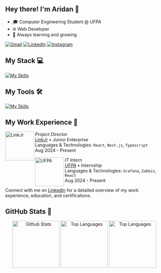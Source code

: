 ## Hey there! I'm Aridan 🍃
- 🎓 Computer Engineering Student @ UFPA
- 🌐 Web Developer
- 🚀 Always learning and growing

<p align="left">
  <a href="mailto:aridanpantoja@gmail.com" title="Gmail">
  <img src="https://img.shields.io/badge/-Gmail-FF0000?style=flat-square&labelColor=FF0000&logo=gmail&logoColor=white&link=LINK-DO-SEU-GMAIL" alt="Gmail"/></a>
  <a href="https://www.linkedin.com/in/aridanpantoja/" title="LinkedIn">
  <img src="https://img.shields.io/badge/-Linkedin-0e76a8?style=flat-square&logo=Linkedin&logoColor=white&link=LINK-DO-SEU-LINKEDIN" alt="LinkedIn"/></a>
  <a href="https://www.instagram.com/aridan.dev/" title="Instagram">
  <img src="https://img.shields.io/badge/-Instagram-DF0174?style=flat-square&labelColor=DF0174&logo=instagram&logoColor=white&link=LINK-DO-SEU-INSTAGRAM" alt="Instagram"/></a>
</p>

## My Stack 💻
[![My Skills](https://skillicons.dev/icons?i=react,nextjs,vite,ts,js,tailwind,postgres,prisma,html,css)](https://skillicons.dev)

## My Tools 🛠️
[![My Skills](https://skillicons.dev/icons?i=git,github,docker,postman,photoshop,figma,wordpress,vscode,windows,ubuntu)](https://skillicons.dev)

## My Work Experience 💼

[<img align="left" height="92px" width="92px" alt="LinkJr" src="https://media.licdn.com/dms/image/v2/D4E0BAQHaPS3HOuR42A/company-logo_200_200/company-logo_200_200/0/1726182004162/linkjr_logo?e=1738195200&v=beta&t=bjY1eMBzRQCjDysvIVEtTg5SRnY0VcY7j-vGF453MWU"/>](https://www.spacex.com/)

*Project Director* \
[*LinkJr*](https://linkjr.com.br/) • Junior Enterprise \
Languages & Technologies: `React`, `Next.js`, `Typescript`\
Aug 2024 - Present

[<img align="left" height="92px" width="92px" alt="UFPA" src="https://media.licdn.com/dms/image/v2/C4D0BAQF5pgxwqpTcfw/company-logo_200_200/company-logo_200_200/0/1631330531313?e=1738195200&v=beta&t=2e-_RYgcfhVkRLArq1A5H4tP_Yn2YgBHmi5zCb2kBcE"/>](https://campuscastanhal.ufpa.br/)

*IT Intern* \
[*UFPA*](https://campuscastanhal.ufpa.br/) • Internship \
Languages & Technologies: `Grafana`, `Zabbix`, `React`\
Aug 2024 - Present

Connect with me on [LinkedIn](https://www.linkedin.com/in/aridanpantoja/) for a detailed overview of my work experience, education, and certifications.

## GitHub Stats 🌟 

<p align="center">
  <img src="https://github-readme-stats.vercel.app/api?username=aridanpantoja&theme=dark&hide_border=true&include_all_commits=true" alt="Github Stats" height="150px"  />
  <img src="https://github-readme-streak-stats.herokuapp.com/?user=aridanpantoja&theme=dark&hide_border=true" alt="Top Languages" height="150px"  />
  <img src="https://github-readme-stats.vercel.app/api/top-langs/?username=aridanpantoja&theme=dark&hide_border=true&layout=compact" alt="Top Languages" height="150px" />
</p>
